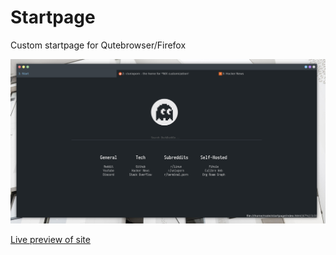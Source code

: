 # Startpage

Custom startpage for Qutebrowser/Firefox

![](./image.png)

[Live preview of site](https://mcotocel.github.io/startpage/)
